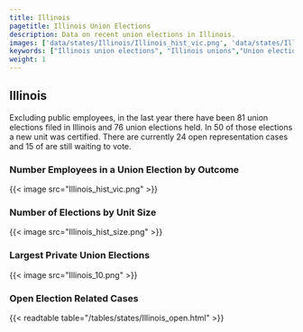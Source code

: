 ```yaml
---
title: Illinois
pagetitle: Illinois Union Elections
description: Data on recent union elections in Illinois.
images: ['data/states/Illinois/Illinois_hist_vic.png', 'data/states/Illinois/Illinois_hist_size.png', 'data/states/Illinois/Illinois_10.png']
keywords: ["Illinois union elections", "Illinois unions","Union elections"]
weight: 1
---
```

##  Illinois

Excluding public employees, in the last year there have been 81 union elections filed in Illinois and 76 union elections held. In 50 of those elections a new unit was certified. There are currently 24 open representation cases and 15 of are still waiting to vote.

### Number Employees in a Union Election by Outcome
{{< image src="Illinois_hist_vic.png" >}}

### Number of Elections by Unit Size
{{< image src="Illinois_hist_size.png" >}}

### Largest Private Union Elections
{{< image src="Illinois_10.png" >}}

### Open Election Related Cases
{{< readtable table="/tables/states/Illinois_open.html" >}}

